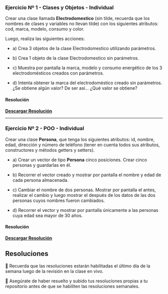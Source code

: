 ### Ejercicio Nº 1 - Clases y Objetos - Individual

Crear una clase llamada **Electrodomestico** (sin tilde, recuerda que los nombres de clases y variables no llevan tilde) con los siguientes atributos: cod, marca, modelo, consumo y color.

Luego, realiza las siguientes acciones:

- a) Crea 3 objetos de la clase Electrodomestico utilizando parámetros.
    
- b) Crea 1 objeto de la clase Electrodomestico sin parámetros.
    
- c) Muestra por pantalla la marca, modelo y consumo energético de los 3 electrodomésticos creados con parámetros.
    
- d) Intenta obtener la marca del electrodoméstico creado sin parámetros. ¿Se obtiene algún valor? De ser así… ¿Qué valor se obtiene?
    

#### Resolución

**[Descargar Resolución](./resources/3_1-Electrodomesticos.zip)**

---
### Ejercicio Nº 2 - POO - Individual

Crear una clase **Persona**, que tenga los siguientes atributos: id, nombre, edad, dirección y número de teléfono (tener en cuenta todos sus atributos, constructores y métodos getters y setters).

- a) Crear un vector de tipo **Persona** cinco posiciones. Crear cinco personas y guardarlas en él.
    
- b) Recorrer el vector creado y mostrar por pantalla el nombre y edad de cada persona almacenada.
    
- c) Cambiar el nombre de dos personas. Mostrar por pantalla el antes, realizar el cambio y luego mostrar el después de los datos de las dos personas cuyos nombres fueron cambiados.
    
- d) Recorrer el vector y mostrar por pantalla únicamente a las personas cuya edad sea mayor de 30 años.
    

#### Resolución

**[Descargar Resolución](./resources/3_2-Personas.zip)**


## Resoluciones
  
📌 Recuerda que las resoluciones estarán habilitadas el último día de la semana luego de la revisión en la clase en vivo.

📌 Asegúrate de haber resuelto y subido tus resoluciones propias a tu repositorio antes de que se habiliten las resoluciones semanales.